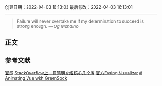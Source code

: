 
创建日期：2022-04-03 16:13:02
最后修改：2022-04-03 16:13:01
- - -
> Failure will never overtake me if my determination to succeed is strong enough.
> — <cite>Og Mandino</cite>

## 正文

## 参考文献
[官网](https://greensock.com/gsap/)
[StackOverflow上一篇简明介绍核心几个库](https://segmentfault.com/a/1190000005366176###)
[官方Easing Visualizer](https://greensock.com/ease-visualizer)
[# Animating Vue with GreenSock]()